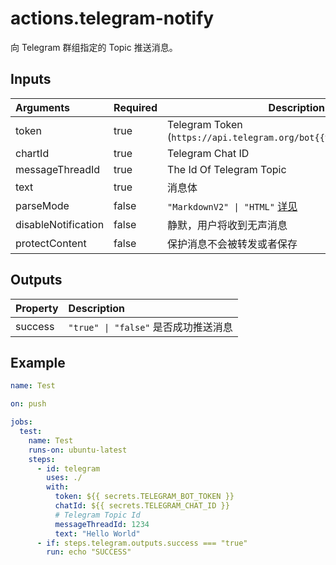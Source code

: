 # actions.telegram-notify

向 Telegram 群组指定的 Topic 推送消息。

## Inputs

| **Arguments**       | **Required** | **Description**                                                                        |
| :------------------ | :----------- | -------------------------------------------------------------------------------------- |
| token               | true         | Telegram Token (`https://api.telegram.org/bot{{token}}/sendMessage`)                   |
| chartId             | true         | Telegram Chat ID                                                                       |
| messageThreadId     | true         | The Id Of Telegram Topic                                                               |
| text                | true         | 消息体                                                                                 |
| parseMode           | false        | `"MarkdownV2" \| "HTML"` [详见](https://core.telegram.org/bots/api#formatting-options) |
| disableNotification | false        | 静默，用户将收到无声消息                                                               |
| protectContent      | false        | 保护消息不会被转发或者保存                                                             |

## Outputs

| **Property** | **Description**                      |
| :----------- | :----------------------------------- |
| success      | `"true" \| "false"` 是否成功推送消息 |

## Example

```yaml
name: Test

on: push

jobs:
  test:
    name: Test
    runs-on: ubuntu-latest
    steps:
      - id: telegram
        uses: ./
        with:
          token: ${{ secrets.TELEGRAM_BOT_TOKEN }}
          chatId: ${{ secrets.TELEGRAM_CHAT_ID }}
          # Telegram Topic Id
          messageThreadId: 1234
          text: "Hello World"
      - if: steps.telegram.outputs.success === "true"
        run: echo "SUCCESS"
```
